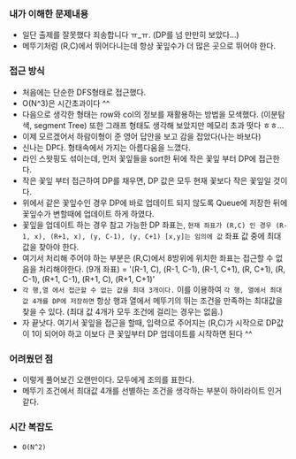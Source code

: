 ### **내가 이해한 문제내용**
- 일단 출제를 잘못했다 죄송합니다 ㅠ_ㅠ. (DP를 넘 만만히 보았다...)
- 메뚜기처럼 (R,C)에서 뛰어다니는데 항상 꽃잎수가 더 많은 곳으로 뛰어야 한다.


### **접근 방식**
- 처음에는 단순한 DFS형태로 접근했다.
- O(N^3)은 시간초과이다 ^^
- 다음으로 생각한 형태는 row와 col의 정보를 재활용하는 방법을 모색했다. (이분탐색, segment Tree) 또한 그래프 형태도 생각해 보았지만 메모리 초과 떳다 ㅎㅎ...
- 이제 모르겠어서 하람이형이 준 영어 답안을 보고 감을 잡았다(나는 바보다)
- 신나는 DP다. 형태속에서 가지는 아름다움을 느꼈다.
- 라인 스왓핑도 섞이는데, 먼저 꽃잎들을 sort한 뒤에 작은 꽃잎 부터 DP에 접근한다.
- 작은 꽃잎 부터 접근하여 DP를 채우면, DP 값은 모두 현재 꽃보다 작은 꽃잎일 것이다.
- 위에서 같은 꽃잎수인 경우 DP에 바로 업데이트 되지 않도록 Queue에 저장한 뒤에 꽃잎수가 변할때에 업데이트 하게 하였다.
- 꽃잎을 업데이트 하는 경우 참고 가능한 DP 좌표는, `현재 좌표가 (R,C) 인 경우 (R-1, x), (R+1, x), (y, C-1), (y, C+1) [x,y]는 임의에 값` 좌표 값 중에 최대 값을 찾아야 한다.
- 여기서 처리해 주어야 하는 부분은 (R,C)에서 8방위에 위치한 좌표는 접근할 수 없음을 처리해야한다. (9개 좌표) = '(R-1, C), (R-1, C-1), (R-1, C+1), (R, C+1), (R, C-1), (R+1, C-1), (R+1, C), (R+1, C+1)'
- `각 행,열 에서 접근할 수 없는 값을 최대 3개이다.` 이를 이용하여 `각 행, 열에서 최대값 4개를 DP에 저장하면` 항상 행과 열에서 메뚜기의 뛰는 조건을 만족하는 최대값을 찾을 수 있다. (최대 값 4개가 모두 조건에 걸리는 경우는 없음.)
- 자 끝낫다. 여기서 꽃잎을 접근을 할때, 입력으로 주어지는 (R,C)가 시작으로 DP값이 1이 되어야 하고 이보다 큰 꽃잎부터 DP 업데이트를 시작하면 된다 ^^

### **어려웠던 점**
- 이렇게 풀어보긴 오랜만이다. 모두에게 조의를 표한다.
- 메뚜기 조건에서 최대값 4개를 선별하는 조건을 생각하는 부분이 하이라이트 인거 같다.

### **시간 복잡도**
  - `O(N^2)`